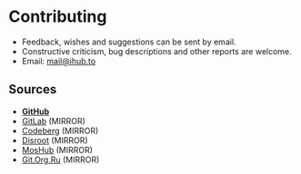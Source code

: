 # Contributing

- Feedback, wishes and suggestions can be sent by email.
- Constructive criticism, bug descriptions and other reports are welcome.
- Email: mail@ihub.to

## Sources

- [**GitHub**](https://github.com/pkgstore)
- [GitLab](https://gitlab.com/pkgstore) (MIRROR)
- [Codeberg](https://codeberg.org/pkgstore) (MIRROR)
- [Disroot](https://git.disroot.org/pkgstore) (MIRROR)
- [MosHub](https://hub.mos.ru/pkgstore) (MIRROR)
- [Git.Org.Ru](https://git.org.ru/pkgstore) (MIRROR)
